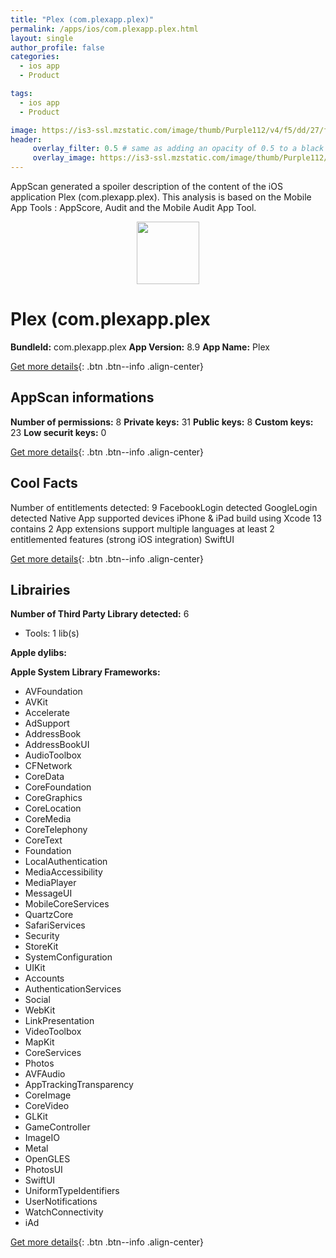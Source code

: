 ```yaml
---
title: "Plex (com.plexapp.plex)"
permalink: /apps/ios/com.plexapp.plex.html
layout: single
author_profile: false
categories: 
  - ios app 
  - Product 

tags: 
  - ios app 
  - Product 

image: https://is3-ssl.mzstatic.com/image/thumb/Purple112/v4/f5/dd/27/f5dd27a7-a896-c050-dee2-765060f859f6/AppIcon-1x_U007emarketing-0-9-0-sRGB-85-220.png/512x512bb.jpg
header: 
     overlay_filter: 0.5 # same as adding an opacity of 0.5 to a black background
     overlay_image: https://is3-ssl.mzstatic.com/image/thumb/Purple112/v4/f5/dd/27/f5dd27a7-a896-c050-dee2-765060f859f6/AppIcon-1x_U007emarketing-0-9-0-sRGB-85-220.png/512x512bb.jpg
---
```

AppScan generated a spoiler description of the content of the iOS application Plex (com.plexapp.plex). This analysis is based on the Mobile App Tools : AppScore, Audit and the Mobile Audit App Tool.

  
  
<div style="text-align: center;"><img src="https://is3-ssl.mzstatic.com/image/thumb/Purple112/v4/f5/dd/27/f5dd27a7-a896-c050-dee2-765060f859f6/AppIcon-1x_U007emarketing-0-9-0-sRGB-85-220.png/512x512bb.jpg" width="100" height="100"></div>  
  
# Plex (com.plexapp.plex

**BundleId:** com.plexapp.plex
**App Version:** 8.9
**App Name:** Plex


[Get more details](/pricing.html){: .btn .btn--info .align-center}  
  
## AppScan informations 

**Number of permissions:** 8
**Private keys:** 31
**Public keys:** 8
**Custom keys:** 23
**Low securit keys:** 0
  
[Get more details](/pricing.html){: .btn .btn--info .align-center}

## Cool Facts

Number of entitlements detected: 9
FacebookLogin detected
GoogleLogin detected
Native App
supported devices iPhone & iPad
build using Xcode 13
contains 2 App extensions
support multiple languages
at least 2 entitlemented features (strong iOS integration)
SwiftUI
  
[Get more details](/pricing.html){: .btn .btn--info .align-center}

## Librairies 
**Number of Third Party Library detected:** 6
- Tools: 1 lib(s)

**Apple dylibs:**


**Apple System Library Frameworks:**
- AVFoundation
- AVKit
- Accelerate
- AdSupport
- AddressBook
- AddressBookUI
- AudioToolbox
- CFNetwork
- CoreData
- CoreFoundation
- CoreGraphics
- CoreLocation
- CoreMedia
- CoreTelephony
- CoreText
- Foundation
- LocalAuthentication
- MediaAccessibility
- MediaPlayer
- MessageUI
- MobileCoreServices
- QuartzCore
- SafariServices
- Security
- StoreKit
- SystemConfiguration
- UIKit
- Accounts
- AuthenticationServices
- Social
- WebKit
- LinkPresentation
- VideoToolbox
- MapKit
- CoreServices
- Photos
- AVFAudio
- AppTrackingTransparency
- CoreImage
- CoreVideo
- GLKit
- GameController
- ImageIO
- Metal
- OpenGLES
- PhotosUI
- SwiftUI
- UniformTypeIdentifiers
- UserNotifications
- WatchConnectivity
- iAd


  
[Get more details](/pricing.html){: .btn .btn--info .align-center}

